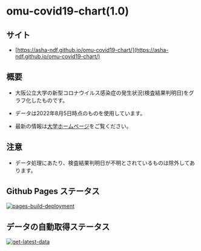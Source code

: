 # omu-covid19-chart(1.0)
## サイト
* [https://asha-ndf.github.io/omu-covid19-chart/](https://asha-ndf.github.io/omu-covid19-chart/)
## 概要
* 大阪公立大学の新型コロナウイルス感染症の発生状況(検査結果判明日)をグラフ化したものです。</p>
* データは2022年8月5日時点のものを使用しています。</p>
* 最新の情報は[大学ホームページ](https://www.omu.ac.jp/about/efforts/covid19/)をご覧ください。</p>
## 注意
* データ処理にあたり、検査結果判明日が不明とされているものは除外してあります。
## Github Pages ステータス
[![pages-build-deployment](https://github.com/asha-ndf/omu-covid19-chart/actions/workflows/pages/pages-build-deployment/badge.svg)](https://github.com/asha-ndf/omu-covid19-chart/actions/workflows/pages/pages-build-deployment)
## データの自動取得ステータス
[![get-latest-data](https://github.com/asha-ndf/omu-covid19-chart/actions/workflows/update.yml/badge.svg)](https://github.com/asha-ndf/omu-covid19-chart/actions/workflows/update.yml)